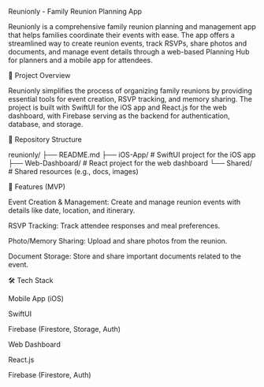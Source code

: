 Reunionly - Family Reunion Planning App

Reunionly is a comprehensive family reunion planning and management app that helps families coordinate their events with ease. The app offers a streamlined way to create reunion events, track RSVPs, share photos and documents, and manage event details through a web-based Planning Hub for planners and a mobile app for attendees.

🎯 Project Overview

Reunionly simplifies the process of organizing family reunions by providing essential tools for event creation, RSVP tracking, and memory sharing. The project is built with SwiftUI for the iOS app and React.js for the web dashboard, with Firebase serving as the backend for authentication, database, and storage.

📂 Repository Structure

reunionly/
├── README.md
├── iOS-App/           # SwiftUI project for the iOS app
├── Web-Dashboard/     # React project for the web dashboard
└── Shared/            # Shared resources (e.g., docs, images)

🚀 Features (MVP)

Event Creation & Management: Create and manage reunion events with details like date, location, and itinerary.

RSVP Tracking: Track attendee responses and meal preferences.

Photo/Memory Sharing: Upload and share photos from the reunion.

Document Storage: Store and share important documents related to the event.

🛠️ Tech Stack

Mobile App (iOS)

SwiftUI

Firebase (Firestore, Storage, Auth)

Web Dashboard

React.js

Firebase (Firestore, Auth)
